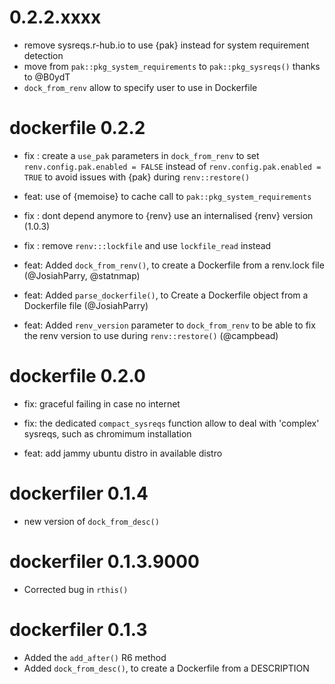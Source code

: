 # 0.2.2.xxxx

- remove sysreqs.r-hub.io to use {pak} instead for system requirement detection
- move from `pak::pkg_system_requirements` to `pak::pkg_sysreqs()` thanks to @B0ydT 
- `dock_from_renv` allow to specify user to use in Dockerfile

# dockerfile 0.2.2

- fix : create a `use_pak` parameters in `dock_from_renv` to set `renv.config.pak.enabled = FALSE` instead of `renv.config.pak.enabled = TRUE` to avoid issues with {pak} during `renv::restore()`

- feat: use of {memoise} to cache call to `pak::pkg_system_requirements`

- fix : dont depend anymore  to {renv} use an internalised {renv} version (1.0.3) 

- fix : remove `renv:::lockfile` and use `lockfile_read` instead

- feat: Added `dock_from_renv()`, to create a Dockerfile from a renv.lock file (@JosiahParry, @statnmap)

- feat: Added `parse_dockerfile()`, to Create a Dockerfile object from a Dockerfile file (@JosiahParry)

- feat: Added `renv_version` parameter to `dock_from_renv` to be able to fix the renv version to use during `renv::restore()` (@campbead)


# dockerfile 0.2.0 

- fix: graceful failing in case no internet

- fix: the dedicated `compact_sysreqs` function allow to deal with 'complex' sysreqs, such as chromimum installation

- feat: add jammy ubuntu distro in available distro

# dockerfiler 0.1.4

* new version of `dock_from_desc()`

# dockerfiler 0.1.3.9000

* Corrected bug in `rthis()`

# dockerfiler 0.1.3

* Added the `add_after()` R6 method
* Added `dock_from_desc()`, to create a Dockerfile from a DESCRIPTION

